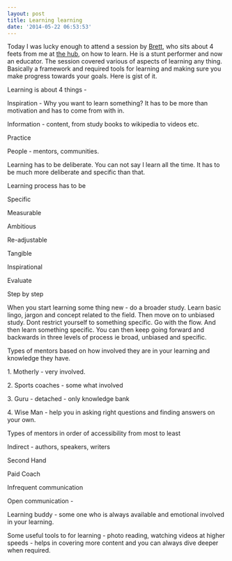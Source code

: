 ```yaml
---
layout: post
title: Learning learning
date: '2014-05-22 06:53:53'
---
```


<p>Today I was lucky enough to attend a session by <a href="http://www.linkedin.com/in/brettsolomano">Brett</a>, who sits about 4 feets from me at <a href="http://hubaustralia.com/">the hub</a>, on how to learn. He is a stunt performer and now an educator. The session covered various of aspects of learning any thing. Basically a framework and required tools for learning and making sure you make progress towards your goals. Here is gist of it.</p>

<p>Learning is about 4 things -</p>
<p>Inspiration - Why you want to learn something? It has to be more than motivation and has to come from with in. </p>
<p>Information - content, from study books to wikipedia to videos etc.</p>
<p>Practice</p>
<p>People - mentors, communities.</p>
<p>Learning has to be deliberate. You can not say I learn all the time. It has to be much more deliberate and specific than that. </p>
<p>Learning process has to be</p>
<p>Specific</p>
<p>Measurable</p>
<p>Ambitious</p>
<p>Re-adjustable</p>
<p>Tangible</p>
<p>Inspirational</p>
<p>Evaluate</p>
<p>Step by step</p>
<p>When you start learning some thing new - do a broader study. Learn basic lingo, jargon and concept related to the field. Then move on to unbiased study. Dont restrict yourself to something specific. Go with the flow. And then learn something specific. You can then keep going forward and backwards in three levels of process ie broad, unbiased and specific.</p>
<p>Types of mentors based on how involved they are in your learning and knowledge they have.</p>
<p>1. Motherly - very involved.</p>
<p>2. Sports coaches - some what involved</p>
<p>3. Guru - detached - only knowledge bank</p>
<p>4. Wise Man - help you in asking right questions and finding answers on your own.</p>
<p>Types of mentors in order of accessibility from most to least</p>
<p>Indirect - authors, speakers, writers</p>
<p>Second Hand </p>
<p>Paid Coach</p>
<p>Infrequent communication</p>
<p>Open communication - </p>
<p>Learning buddy - some one who is always available and emotional involved in your learning.</p>

<p>Some useful tools to for learning - photo reading, watching videos at higher speeds - helps in covering more content and you can always dive deeper when required.</p>